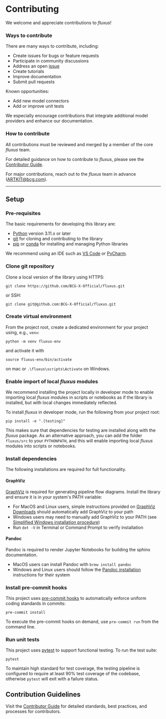 # Contributing

We welcome and appreciate contributions to *fluxus*!

### Ways to contribute

There are many ways to contribute, including:

- Create issues for bugs or feature requests
- Participate in community discussions
- Address an open [issue](https://github.com/BCG-X-Official/fluxus/issues)
- Create tutorials
- Improve documentation
- Submit pull requests

Known opportunities:

- Add new model connectors
- Add or improve unit tests

We especially encourage contributions that integrate additional model providers and enhance our documentation.

### How to contribute

All contributions must be reviewed and merged by a member of the core *fluxus* team.

For detailed guidance on how to contribute to *fluxus*, please see the [Contributor Guide](https://bcg-x-official.github.io/fluxus/contributor_guide/index.html).

For major contributions, reach out to the *fluxus* team in advance (ARTKIT@bcg.com).

---

## Setup

### Pre-requisites

The basic requirements for developing this library are:

- [Python](https://www.python.org/downloads/) version 3.11.x or later
- [git](https://git-scm.com/downloads) for cloning and contributing to the library
- [pip](https://pip.pypa.io/en/stable/installation/) or [conda](https://docs.conda.io/projects/conda/en/latest/user-guide/install/index.html) for installing and managing Python libraries

We recommend using an IDE such as [VS Code](https://code.visualstudio.com/) or [PyCharm](https://www.jetbrains.com/pycharm/).

### Clone git repository

Clone a local version of the library using HTTPS:

```
git clone https://github.com/BCG-X-Official/fluxus.git
```

or SSH:

```
git clone git@github.com:BCG-X-Official/fluxus.git
```

### Create virtual environment

From the project root, create a dedicated environment for your project using, e.g., `venv`:

```
python -m venv fluxus-env
```

and activate it with

```
source fluxus-env/bin/activate
```

on mac or `.\fluxus\scripts\Activate` on Windows.

### Enable import of local *fluxus* modules

We recommend installing the project locally in developer mode to enable importing local *fluxus* modules in
scripts or notebooks as if the library is installed, but with local changes immediately reflected.

To install *fluxus* in developer mode, run the following from your project root:

```
pip install -e ".[testing]"
```
This makes sure that dependencies for testing are installed along with the *fluxus* package.
As an alternative approach, you can add the folder `fluxus/src` to your `PYTHONPATH`, and this will
enable importing local *fluxus* modules into scripts or notebooks.

### Install dependencies

The following installations are required for full functionality.

#### GraphViz

[GraphViz](https://graphviz.org/) is required for generating pipeline flow diagrams. Install the library and ensure it is in your system's PATH variable:

- For MacOS and Linux users, simple instructions provided on [GraphViz Downloads](https://www.graphviz.org/download/) should automatically add GraphViz to your path
- Windows users may need to manually add GraphViz to your PATH (see [Simplified Windows installation procedure](https://forum.graphviz.org/t/new-simplified-installation-procedure-on-windows/224))
- Run `dot -V` in Terminal or Command Prompt to verify installation

#### Pandoc

Pandoc is required to render Jupyter Notebooks for building the sphinx documentation.

- MacOS users can install Pandoc with `brew install pandoc`
- Windows and Linux users should follow the [Pandoc installation](https://pandoc.org/installing.html) instructions for their system

### Install pre-commit hooks

This project uses [pre-commit hooks](https://pre-commit.com/) to automatically enforce uniform coding standards in commits:

```
pre-commit install
```

To execute the pre-commit hooks on demand, use `pre-commit run` from the command line.

### Run unit tests

This project uses [pytest](https://docs.pytest.org/en/8.0.x/) to support functional testing. To run the test suite:

```
pytest
```

To maintain high standard for test coverage, the testing pipeline is configured to require at least 90% test coverage of the codebase, otherwise `pytest` will exit with a failure status.

## Contribution Guidelines

Visit the [Contributor Guide](https://bcg-x-official.github.io/fluxus/contributor_guide/index.html) for detailed standards, best practices, and processes for contributors.
